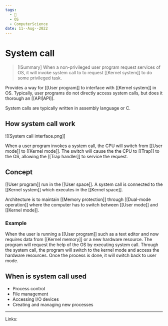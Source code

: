 ```yaml
---
tags:
  - 🌱
  - OS
  - ComputerScience 
date: 11--Aug--2022
---
```


# System call

> [!Summary]
> When a non-privileged user program request services of OS, it will invoke system call to to request [[Kernel system]] to do some privileged task.

Provides a way for [[User program]] to interface with [[Kernel system]] in OS. Typically, user programs do not directly access system calls, but does it thorough an [[API|API]].

System calls are typically written in assembly language or C.

## How system call work

![[System call interface.png]]

When a user program invokes a system call, the CPU will switch from [[User mode]] to [[Kernel mode]]. The switch will cause the the CPU to [[Trap]] to the OS, allowing the [[Trap handler]] to service the request.

## Concept

[[User program]] run in the [[User space]]. A system call is connected to the [[Kernel system]] which executes in the [[Kernel space]].

Architecture is to maintain [[Memory protection]] through [[Dual-mode operation]] where the computer has to switch between [[User mode]] and [[Kernel mode]].

### Example

When the user is running a [[User program]] such as a text editor and now requires data from [[Kernel memory]] or a new hardware resource. The program will request the help of the OS by executing system call. Through the system call, the program will switch to the kernel mode and access the hardware resources. Once the process is done, it will switch back to user mode.

## When is system call used

- Process control
- File management
- Accessing I/O devices
- Creating and managing new processes

---
Links: 